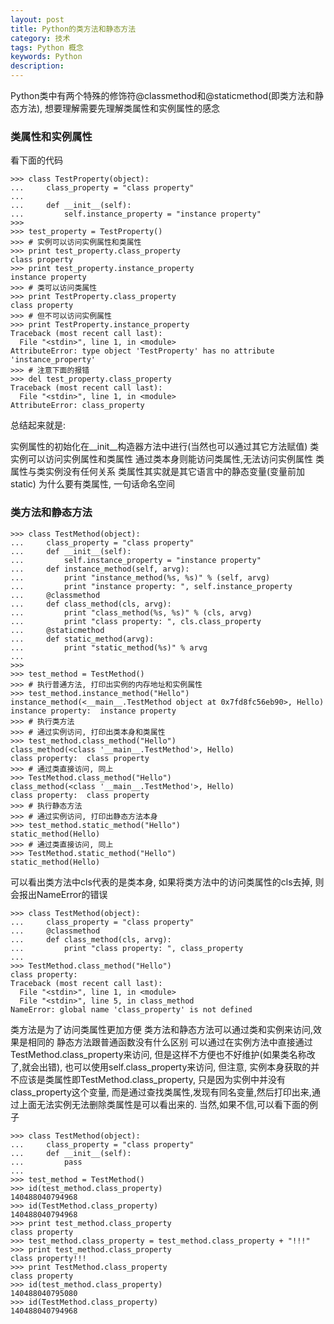 ```yaml
---
layout: post
title: Python的类方法和静态方法
category: 技术
tags: Python 概念
keywords: Python
description:
---
```


Python类中有两个特殊的修饰符@classmethod和@staticmethod(即类方法和静态方法), 想要理解需要先理解类属性和实例属性的感念

### 类属性和实例属性
看下面的代码

```
>>> class TestProperty(object):
...     class_property = "class property"
...     
...     def __init__(self):
...         self.instance_property = "instance property"
>>>
>>> test_property = TestProperty()
>>> # 实例可以访问实例属性和类属性
>>> print test_property.class_property
class property
>>> print test_property.instance_property
instance property
>>> # 类可以访问类属性
>>> print TestProperty.class_property
class property
>>> # 但不可以访问实例属性
>>> print TestProperty.instance_property
Traceback (most recent call last):
  File "<stdin>", line 1, in <module>
AttributeError: type object 'TestProperty' has no attribute 'instance_property'
>>> # 注意下面的报错
>>> del test_property.class_property
Traceback (most recent call last):
  File "<stdin>", line 1, in <module>
AttributeError: class_property
```
总结起来就是:

实例属性的初始化在__init__构造器方法中进行(当然也可以通过其它方法赋值)
类实例可以访问实例属性和类属性
通过类本身则能访问类属性,无法访问实例属性
类属性与类实例没有任何关系
类属性其实就是其它语言中的静态变量(变量前加static)
为什么要有类属性, 一句话命名空间
### 类方法和静态方法
```
>>> class TestMethod(object):
...     class_property = "class property"
...     def __init__(self):
...         self.instance_property = "instance property"
...     def instance_method(self, arvg):
...         print "instance_method(%s, %s)" % (self, arvg)
...         print "instance property: ", self.instance_property
...     @classmethod
...     def class_method(cls, arvg):
...         print "class_method(%s, %s)" % (cls, arvg)
...         print "class property: ", cls.class_property
...     @staticmethod
...     def static_method(arvg):
...         print "static_method(%s)" % arvg
...
>>>
>>> test_method = TestMethod()
>>> # 执行普通方法, 打印出实例的内存地址和实例属性
>>> test_method.instance_method("Hello")
instance_method(<__main__.TestMethod object at 0x7fd8fc56eb90>, Hello)
instance property:  instance property
>>> # 执行类方法
>>> # 通过实例访问, 打印出类本身和类属性
>>> test_method.class_method("Hello")
class_method(<class '__main__.TestMethod'>, Hello)
class property:  class property
>>> # 通过类直接访问, 同上
>>> TestMethod.class_method("Hello")
class_method(<class '__main__.TestMethod'>, Hello)
class property:  class property
>>> # 执行静态方法
>>> # 通过实例访问, 打印出静态方法本身
>>> test_method.static_method("Hello")
static_method(Hello)
>>> # 通过类直接访问, 同上
>>> TestMethod.static_method("Hello")
static_method(Hello)
```
可以看出类方法中cls代表的是类本身, 如果将类方法中的访问类属性的cls去掉, 则会报出NameError的错误
```
>>> class TestMethod(object):
...     class_property = "class property"
...     @classmethod
...     def class_method(cls, arvg):
...         print "class property: ", class_property
...
>>> TestMethod.class_method("Hello")
class property:
Traceback (most recent call last):
  File "<stdin>", line 1, in <module>
  File "<stdin>", line 5, in class_method
NameError: global name 'class_property' is not defined
```
类方法是为了访问类属性更加方便
类方法和静态方法可以通过类和实例来访问,效果是相同的
静态方法跟普通函数没有什么区别
可以通过在实例方法中直接通过TestMethod.class_property来访问, 但是这样不方便也不好维护(如果类名称改了,就会出错), 也可以使用self.class_property来访问, 但注意, 实例本身获取的并不应该是类属性即TestMethod.class_property, 只是因为实例中并没有class_property这个变量, 而是通过查找类属性,发现有同名变量,然后打印出来,通过上面无法实例无法删除类属性是可以看出来的. 当然,如果不信,可以看下面的例子

```
>>> class TestMethod(object):
...     class_property = "class property"
...     def __init__(self):
...         pass
...
>>> test_method = TestMethod()
>>> id(test_method.class_property)
140488040794968
>>> id(TestMethod.class_property)
140488040794968
>>> print test_method.class_property
class property
>>> test_method.class_property = test_method.class_property + "!!!"
>>> print test_method.class_property
class property!!!
>>> print TestMethod.class_property
class property
>>> id(test_method.class_property)
140488040795080
>>> id(TestMethod.class_property)
140488040794968
```
